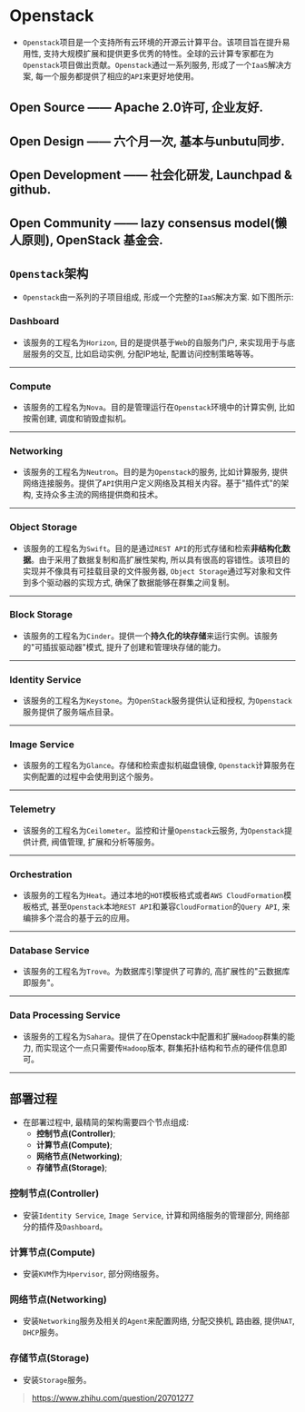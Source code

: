 # Openstack
- `Openstack`项目是一个支持所有云环境的开源云计算平台。该项目旨在提升易用性, 支持大规模扩展和提供更多优秀的特性。全球的云计算专家都在为`Openstack`项目做出贡献。`Openstack`通过一系列服务, 形成了一个`IaaS`解决方案, 每一个服务都提供了相应的`API`来更好地使用。

## Open Source —— Apache 2.0许可, 企业友好.
## Open Design —— 六个月一次, 基本与unbutu同步.
## Open Development —— 社会化研发, Launchpad & github.
## Open Community —— lazy consensus model(懒人原则), OpenStack 基金会.

## `Openstack`架构
- `Openstack`由一系列的子项目组成, 形成一个完整的`IaaS`解决方案. 如下图所示:

### Dashboard
- 该服务的工程名为`Horizon`, 目的是提供基于`Web`的自服务门户, 来实现用于与底层服务的交互, 比如启动实例, 分配IP地址, 配置访问控制策略等等。

------

### Compute
- 该服务的工程名为`Nova`。目的是管理运行在`Openstack`环境中的计算实例, 比如按需创建, 调度和销毁虚拟机。

------

### Networking
- 该服务的工程名为`Neutron`。目的是为`Openstack`的服务, 比如计算服务, 提供网络连接服务。提供了`API`供用户定义网络及其相关内容。基于"插件式"的架构, 支持众多主流的网络提供商和技术。

-----

### Object Storage
- 该服务的工程名为`Swift`。目的是通过`REST API`的形式存储和检索**非结构化数据**。由于采用了数据复制和高扩展性架构, 所以具有很高的容错性。该项目的实现并不像具有可挂载目录的文件服务器, `Object Storage`通过写对象和文件到多个驱动器的实现方式, 确保了数据能够在群集之间复制。

------

### Block Storage
- 该服务的工程名为`Cinder`。提供一个**持久化的块存储**来运行实例。该服务的"可插拔驱动器"模式, 提升了创建和管理块存储的能力。

------

### Identity Service
- 该服务的工程名为`Keystone`。为`OpenStack`服务提供认证和授权, 为`Openstack`服务提供了服务端点目录。

------

### Image Service
- 该服务的工程名为`Glance`。存储和检索虚拟机磁盘镜像, `Openstack`计算服务在实例配置的过程中会使用到这个服务。

------

### Telemetry
- 该服务的工程名为`Ceilometer`。监控和计量`Openstack`云服务, 为`Openstack`提供计费, 阀值管理, 扩展和分析等服务。

------

### Orchestration
- 该服务的工程名为`Heat`。通过本地的`HOT`模板格式或者`AWS CloudFormation`模板格式, 甚至`Openstack`本地`REST API`和兼容`CloudFormation`的`Query API`, 来编排多个混合的基于云的应用。

------

### Database Service
- 该服务的工程名为`Trove`。为数据库引擎提供了可靠的, 高扩展性的"云数据库即服务"。

-----

### Data Processing Service
- 该服务的工程名为`Sahara`。提供了在Openstack中配置和扩展`Hadoop`群集的能力, 而实现这个一点只需要传`Hadoop`版本, 群集拓扑结构和节点的硬件信息即可。

------

## 部署过程
- 在部署过程中, 最精简的架构需要四个节点组成:
    - **控制节点(Controller)**;
    - **计算节点(Compute)**;
    - **网络节点(Networking)**;
    - **存储节点(Storage)**;

### 控制节点(Controller)
- 安装`Identity Service`, `Image Service`, 计算和网络服务的管理部分, 网络部分的插件及`Dashboard`。

### 计算节点(Compute)
- 安装`KVM`作为`Hpervisor`, 部分网络服务。

### 网络节点(Networking)
- 安装`Networking`服务及相关的`Agent`来配置网络, 分配交换机, 路由器, 提供`NAT`, `DHCP`服务。

### 存储节点(Storage)
- 安装`Storage`服务。

> https://www.zhihu.com/question/20701277




